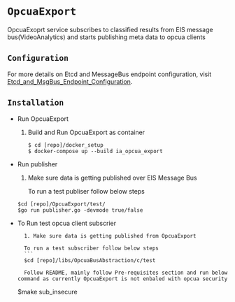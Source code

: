 # `OpcuaExport`

OpcuaExoprt service subscribes to classified results from EIS message bus(VideoAnalytics) and starts publishing meta data to opcua clients


## `Configuration`

For more details on Etcd and MessageBus endpoint configuration, visit [Etcd_and_MsgBus_Endpoint_Configuration](../Etcd_and_MsgBus_Endpoint_Configuration].md).

## `Installation`

* Run OpcuaExport

	1. Build and Run OpcuaExport as container
        ```
        $ cd [repo]/docker_setup
        $ docker-compose up --build ia_opcua_export
       ```
* Run publisher

	1. Make sure data is getting published over EIS Message Bus

		To run a test publiser follow below steps
	```
	$cd [repo]/OpcuaExport/test/
	$go run publisher.go -devmode true/false
	```

* To Run test opcua client subscrier

        1. Make sure data is getting published from OpcuaExport

        To run a test subscriber follow below steps
        ```
        $cd [repo]/libs/OpcuaBusAbstraction/c/test

        Follow README, mainly follow Pre-requisites section and run below command as currently OpcuaExport is not enbaled with opcua security

	$make sub_insecure

	```
